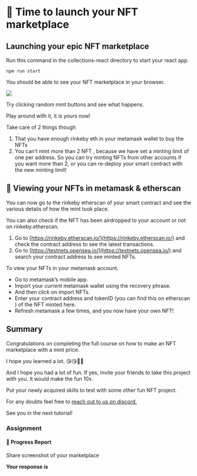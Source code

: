 ﻿# 👑 Time to launch your NFT marketplace

## **Launching your epic NFT marketplace**

Run this command in the collections-react directory to start your react app.

```
npm run start
```

You should be able to see your NFT marketplace in your browser.  
  

![](https://metaschool.s3-ap-southeast-1.amazonaws.com/images/rZ7K6g2tr3Q6VK8CvVWIZBqoUeDyUv1mfAHPxfiF.png)

  
Try clicking random mint buttons and see what happens.

Play around with it, it is yours now!

Take care of 2 things though

1.  That you have enough rinkeby eth in your metamask wallet to buy the NFTs
2.  You can’t mint more than 2 NFT , because we have set a minting limit of one per address. So you can try minting NFTs from other accounts if you want more than 2, or you can re-deploy your smart contract with the new minting limit!

## 👀 Viewing your NFTs in metamask & etherscan

You can now go to the rinkeby etherscan of your smart contract and see the various details of how the mint took place.

You can also check if the NFT has been airdropped to your account or not on rinkeby.etherscan.

1.  Go to  [https://rinkeby.etherscan.io/](https://rinkeby.etherscan.io/)  and check the contract address to see the latest transactions.
2.  Go to  [https://testnets.opensea.io/](https://testnets.opensea.io/)  and search your contract address to see minted NFTs.

To view your NFTs in your metamask account.

-   Go to metamask’s mobile app.
-   Import your current metamask wallet using the recovery phrase.
-   And then click on import NFTs.
-   Enter your contract address and tokenID (you can find this on etherscan ) of the NFT minted here.
-   Refresh metamask a few times, and you now have your own NFT!

## Summary

Congratulations on completing the full course on how to make an NFT marketplace with a mint price.

I hope you learned a lot. 😘😘👏👏

And I hope you had a lot of fun. If yes, invite your friends to take this project with you. It would make the fun 10x.

Put your newly acquired skills to test with some other fun NFT project.

For any doubts feel free to  [reach out to us on discord.](https://discord.gg/vbVMUwXWgc)

See you in the next tutorial!

### Assignment

#### 🚨 Progress Report

Share screenshot of your marketplace

**Your response is**
